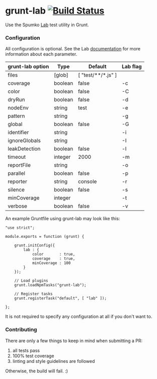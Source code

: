 grunt-lab [![Build Status](https://travis-ci.org/wtcross/grunt-lab.svg)](https://travis-ci.org/wtcross/grunt-lab)
=========

Use the Spumko [Lab](https://github.com/spumko/lab) test utility in Grunt.

### Configuration
All configuration is optional. See the Lab [documentation](https://github.com/spumko/lab) for more information about each parameter.

| grunt-lab option | Type    | Default            | Lab flag |
| ---------------- | ------- | ------------------ | -------- |
| files            | [glob]  | [ "test/**/*.js" ] |          |
| coverage         | boolean | false              | -c       |
| color            | boolean | false              | -C       |
| dryRun           | boolean | false              | -d       |
| nodeEnv          | string  | test               | -e       |
| pattern          | string  |                    | -g       |
| global           | boolean | false              | -G       |
| identifier       | string  |                    | -i       |
| ignoreGlobals    | string  |                    | -I       |
| leakDetection    | boolean | false              | -l       |
| timeout          | integer | 2000               | -m       |
| reportFile       | string  |                    | -o       |
| parallel         | boolean | false              | -p       |
| reporter         | string  | console            | -r       |
| silence          | boolean | false              | -s       |
| minCoverage      | integer |                    | -t       |
| verbose          | boolean | false              | -v       |

An example Gruntfile using grunt-lab may look like this:
```
"use strict";

module.exports = function (grunt) {

	grunt.initConfig({
		lab : {
			color       : true,
			coverage    : true,
			minCoverage : 100
		}
	});

	// Load plugins
	grunt.loadNpmTasks("grunt-lab");

	// Register tasks
	grunt.registerTask("default", [ "lab" ]);

};
```

It is not required to specify any configuration at all if you don't want to.


### Contributing
There are only a few things to keep in mind when submitting a PR:
1) all tests pass
2) 100% test coverage
3) linting and style guidelines are followed

Otherwise, the build will fail. :)

